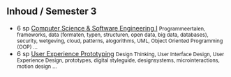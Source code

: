 Inhoud **/ Semester 3**
----------------

- 6 sp [Computer Science & Software Engineering I](https://bamaflexweb.arteveldehs.be/BMFUIDetailxOLOD.aspx?a=97876&b=5&c=1) 
  <small>Programmeertalen, frameworks, data (formaten, typen, structuren, open data, big data, databases), security, wetgeving, cloud, patterns, alogorithms, UML, Object Oriented Programming (OOP) …</small>
- 6 sp [User Experience Prototyping](https://bamaflexweb.arteveldehs.be/BMFUIDetailxOLOD.aspx?a=103022&b=5&c=1) 
  <small>Design Thinking, User Interface Design, User Experience Design, prototypes, digital styleguide, designsystems, microinteractions, motion design …</small>